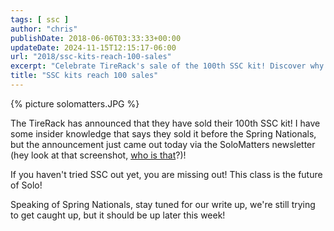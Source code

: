 ```yaml
---
tags: [ ssc ]
author: "chris"
publishDate: 2018-06-06T03:33:33+00:00
updateDate: 2024-11-15T12:15:17-06:00
url: "2018/ssc-kits-reach-100-sales"
excerpt: "Celebrate TireRack's sale of the 100th SSC kit! Discover why SSC is the future of Solo and anticipate our Spring Nationals write-up."
title: "SSC kits reach 100 sales"
---
```


{% picture solomatters.JPG %}
 
 The TireRack has announced that they have sold their 100th SSC kit! I have some insider knowledge that says they sold it before the Spring Nationals, but the announcement just came out today via the SoloMatters newsletter (hey look at that screenshot, [who is that](https://www.chrishammond.com/)?)!
 
If you haven't tried SSC out yet, you are missing out! This class is the future of Solo! 

Speaking of Spring Nationals, stay tuned for our write up, we're still trying to get caught up, but it should be up later this week!
